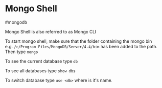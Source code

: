 # Mongo Shell
#mongodb 

Mongo Shell is also referred to as Mongo CLI

To start mongo shell, make sure that the folder containing the mongo bin e.g. `/c/Program Files/MongoDB/Server/4.4/bin` has been added to the path. Then type `mongo`

To see the current database type `db`

To see all databases type `show dbs`

To switch database type `use <db>` where <db> is it's name.


